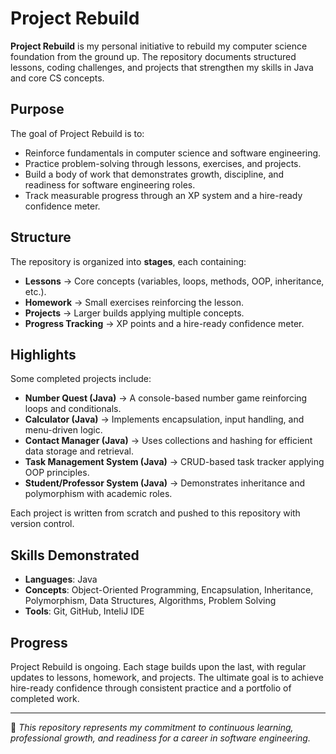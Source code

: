 # Project Rebuild

**Project Rebuild** is my personal initiative to rebuild my computer science foundation from the ground up. The repository documents structured lessons, coding challenges, and projects that strengthen my skills in Java and core CS concepts.

## Purpose

The goal of Project Rebuild is to:
- Reinforce fundamentals in computer science and software engineering.
- Practice problem-solving through lessons, exercises, and projects.
- Build a body of work that demonstrates growth, discipline, and readiness for software engineering roles.
- Track measurable progress through an XP system and a hire-ready confidence meter.

## Structure

The repository is organized into **stages**, each containing:
- **Lessons** → Core concepts (variables, loops, methods, OOP, inheritance, etc.).  
- **Homework** → Small exercises reinforcing the lesson.  
- **Projects** → Larger builds applying multiple concepts.  
- **Progress Tracking** → XP points and a hire-ready confidence meter.

## Highlights

Some completed projects include:
- **Number Quest (Java)** → A console-based number game reinforcing loops and conditionals.  
- **Calculator (Java)** → Implements encapsulation, input handling, and menu-driven logic.  
- **Contact Manager (Java)** → Uses collections and hashing for efficient data storage and retrieval.  
- **Task Management System (Java)** → CRUD-based task tracker applying OOP principles.  
- **Student/Professor System (Java)** → Demonstrates inheritance and polymorphism with academic roles.

Each project is written from scratch and pushed to this repository with version control.

## Skills Demonstrated

- **Languages**: Java  
- **Concepts**: Object-Oriented Programming, Encapsulation, Inheritance, Polymorphism, Data Structures, Algorithms, Problem Solving  
- **Tools**: Git, GitHub, InteliJ IDE

## Progress

Project Rebuild is ongoing. Each stage builds upon the last, with regular updates to lessons, homework, and projects. The ultimate goal is to achieve hire-ready confidence through consistent practice and a portfolio of completed work.

---

📌 *This repository represents my commitment to continuous learning, professional growth, and readiness for a career in software engineering.*

